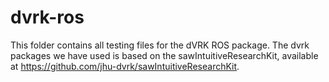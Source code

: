 # dvrk-ros
This folder contains all testing files for the dVRK ROS package. The dvrk packages we have used is based on the sawIntuitiveResearchKit, available at https://github.com/jhu-dvrk/sawIntuitiveResearchKit.